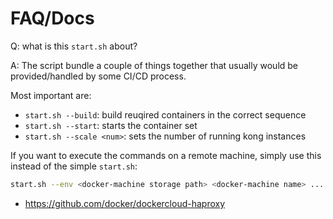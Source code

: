 # FAQ/Docs

Q: what is this `start.sh` about?

A: The script bundle a couple of things together that usually would be provided/handled by some
CI/CD process. 

Most important are:

* `start.sh --build`:        build reuqired containers in the correct sequence 
* `start.sh --start`:        starts the container set
* `start.sh --scale <num>`:  sets the number of running kong instances

If you want to execute the commands on a remote machine, simply use this instead of the simple `start.sh`:

```bash 
start.sh --env <docker-machine storage path> <docker-machine name> ...
```

- https://github.com/docker/dockercloud-haproxy
